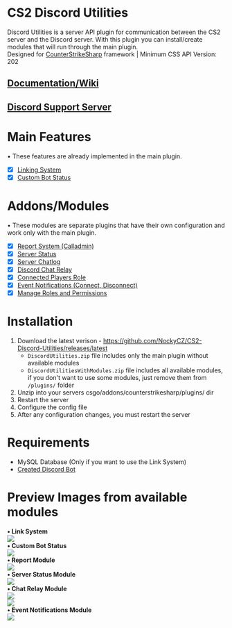 # CS2 Discord Utilities
 
Discord Utilities is a server API plugin for communication between the CS2 server and the Discord server. With this plugin you can install/create modules that will run through the main plugin.<br>
Designed for [CounterStrikeSharp](https://github.com/roflmuffin/CounterStrikeSharp) framework | Minimum CSS API Version: 202

## [Documentation/Wiki](https://docs.sourcefactory.eu/cs2-free-plugins/discord-utilities)
## [Discord Support Server](https://discord.gg/sourcefactory)

# Main Features
• These features are already implemented in the main plugin.
- [x] [Linking System](https://docs.sourcefactory.eu/cs2-free-plugins/discord-utilities/configuration/linking-system)
- [x] [Custom Bot Status](https://docs.sourcefactory.eu/cs2-free-plugins/discord-utilities/configuration/custom-bot-status)

# Addons/Modules
• These modules are separate plugins that have their own configuration and work only with the main plugin.
- [x] [Report System (Calladmin)](https://docs.sourcefactory.eu/cs2-free-plugins/discord-utilities/configuration/report-calladmin)
- [x] [Server Status](https://docs.sourcefactory.eu/cs2-free-plugins/discord-utilities/configuration/server-status)
- [x] [Server Chatlog](https://docs.sourcefactory.eu/cs2-free-plugins/discord-utilities/configuration/server-chatlog)
- [x] [Discord Chat Relay](https://docs.sourcefactory.eu/cs2-free-plugins/discord-utilities/configuration/discord-chat-relay)
- [x] [Connected Players Role](https://docs.sourcefactory.eu/cs2-free-plugins/discord-utilities/configuration/connected-players-role)
- [x] [Event Notifications (Connect, Disconnect)](https://docs.sourcefactory.eu/cs2-free-plugins/discord-utilities/configuration/event-notifications)
- [x] [Manage Roles and Permissions](https://docs.sourcefactory.eu/cs2-free-plugins/discord-utilities/configuration/manage-roles-and-permissions)

# Installation
1. Download the latest verison - https://github.com/NockyCZ/CS2-Discord-Utilities/releases/latest
   - `DiscordUtilities.zip` file includes only the main plugin without available modules
   - `DiscordUtilitiesWithModules.zip` file includes all available modules, if you don't want to use some modules, just remove them from `/plugins/` folder
3. Unzip into your servers csgo/addons/counterstrikesharp/plugins/ dir
4. Restart the server
5. Configure the config file
6. After any configuration changes, you must restart the server

# Requirements
- MySQL Database (Only if you want to use the Link System)
- [Created Discord Bot](https://docs.sourcefactory.eu/cs2-free-plugins/discord-utilities/setting-up-a-discord-bot)

# Preview Images from available modules
**• Link System** <br>
<img src="https://2185268345-files.gitbook.io/~/files/v0/b/gitbook-x-prod.appspot.com/o/spaces%2FrczaiIR8LCIvnID1U1Ty%2Fuploads%2FwXCGXNZxe61TcJ76BWW9%2Flinked.png?alt=media&token=5cee06d8-1dc7-452d-a195-5b019d67bc0c"/> <br>
**• Custom Bot Status** <br>
<img src="https://2185268345-files.gitbook.io/~/files/v0/b/gitbook-x-prod.appspot.com/o/spaces%2FrczaiIR8LCIvnID1U1Ty%2Fuploads%2FE8kwVpDDcCqta3tVjlM2%2Fbot_status.png?alt=media&token=db215792-a9af-4912-b40d-ca3b559b59c1"/> <br>
**• Report Module** <br>
<img src="https://files.gitbook.com/v0/b/gitbook-x-prod.appspot.com/o/spaces%2FrczaiIR8LCIvnID1U1Ty%2Fuploads%2Frs58xMZ27NkcszdOoySc%2Freport.png?alt=media&token=db91e686-514d-44ff-9cf6-6329200703f2"/> <br>
**• Server Status Module** <br>
<img src="https://2185268345-files.gitbook.io/~/files/v0/b/gitbook-x-prod.appspot.com/o/spaces%2FrczaiIR8LCIvnID1U1Ty%2Fuploads%2F7TUg9qjJ0bQ4PjBvl3Zh%2Fserverstatus.png?alt=media&token=b71a92ff-e1ba-48eb-82b1-f14912197cc7"/><br>
**• Chat Relay Module** <br>
<img src="https://2185268345-files.gitbook.io/~/files/v0/b/gitbook-x-prod.appspot.com/o/spaces%2FrczaiIR8LCIvnID1U1Ty%2Fuploads%2Fsofp76XECCqImToUlpPl%2Fchatlog.png?alt=media&token=42ab5c4d-d38b-4fcc-85f9-e7c3b3b9d0b8"/> <br>
<img src="https://2185268345-files.gitbook.io/~/files/v0/b/gitbook-x-prod.appspot.com/o/spaces%2FrczaiIR8LCIvnID1U1Ty%2Fuploads%2FOy5itmmNeM51qvkt1Y52%2Frelay.png?alt=media&token=1ab194e0-2fc8-4b5e-a514-0fa024bd2e8a"/> <br>
**• Event Notifications Module** <br>
<img src="https://2185268345-files.gitbook.io/~/files/v0/b/gitbook-x-prod.appspot.com/o/spaces%2FrczaiIR8LCIvnID1U1Ty%2Fuploads%2FsUBC7Wwa1D9oBHp0vAgi%2Fevent_notf.png?alt=media&token=3dee848f-f330-44a2-b5f1-2aeddfaac409"/> <br>
